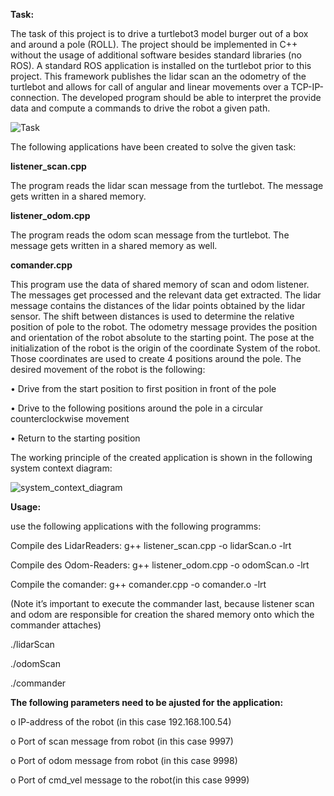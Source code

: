 


**Task:**

The task of this project is to drive a turtlebot3 model burger out of a box and around a pole (ROLL). The project should be implemented in C++ without the usage of additional software besides standard libraries (no ROS). A standard ROS application is installed on the turtlebot prior to this project. This framework publishes the lidar scan an the odometry of the turtlebot and allows for call of angular and linear movements over a TCP-IP-connection. The developed program should be able to interpret the provide data and compute a commands to drive the robot a given path.


![Task](https://github.com/arthurgritzky/APR-Turtlebot/assets/89546471/84ae5df5-99ca-4b83-87f2-219a590606ed)


The following applications have been created to solve the given task:

**listener_scan.cpp**

The program reads the lidar scan message from the turtlebot. The message gets written in a shared memory. 

**listener_odom.cpp**

The program reads the odom scan message from the turtlebot. The message gets written in a shared memory as well. 

**comander.cpp**

This program use the data of shared memory of scan and odom listener. The messages get processed and the relevant data get extracted. The lidar message contains the distances of the lidar points obtained by the lidar sensor. The shift between distances is used to determine the relative position of pole to the robot. The odometry message provides the position and orientation of the robot absolute to the starting point. The pose at the initialization of the robot is the origin of the coordinate System of the robot. Those coordinates are used to create 4 positions around the pole. The desired movement of the robot is the following:

•	Drive from the start position to first position in front of the pole

•	Drive to the following positions around the pole in a circular counterclockwise movement

•	Return to the starting position


The working principle of the created application is shown in the following system context diagram:


![system_context_diagram](https://github.com/arthurgritzky/APR-Turtlebot/assets/89546471/68c6b370-64c3-49db-9a2c-3cfebbb3db92)




**Usage:**

use the following applications with the following programms:

Compile des LidarReaders:
g++ listener_scan.cpp -o lidarScan.o -lrt

Compile des Odom-Readers:
g++ listener_odom.cpp -o odomScan.o -lrt

Compile the comander:
g++ comander.cpp -o comander.o -lrt

(Note it’s important to execute the commander last, because listener scan and odom are responsible for creation the shared memory onto which the commander attaches)

./lidarScan

./odomScan

./commander




**The following parameters need to be ajusted for the application:**


o	IP-address of the robot  (in this case 192.168.100.54)

o	Port of scan message from robot (in this case 9997)

o	Port of odom message from robot (in this case 9998)

o	Port of cmd_vel message to the robot(in this case 9999)











